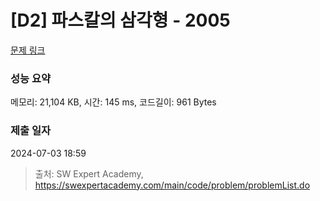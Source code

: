 # [D2] 파스칼의 삼각형 - 2005 

[문제 링크](https://swexpertacademy.com/main/code/problem/problemDetail.do?contestProbId=AV5P0-h6Ak4DFAUq) 

### 성능 요약

메모리: 21,104 KB, 시간: 145 ms, 코드길이: 961 Bytes

### 제출 일자

2024-07-03 18:59



> 출처: SW Expert Academy, https://swexpertacademy.com/main/code/problem/problemList.do